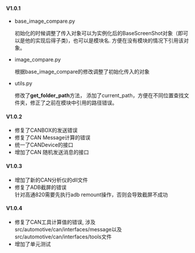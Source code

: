 #### V1.0.1

- base_image_compare.py

  初始化的时候调整了传入对象可以为实例化后的BaseScreenShot对象（即可以是他的实现后得子类)，也可以是模块名. 方便在没有模块的情况下引用该对象。

- image_compare.py

  根据base_image_compare的修改调整了初始化传入的对象

- utils.py

  修改了**get_folder_path**方法， 添加了current_path，方便在不同位置查找文件夹，修正了之前在模块中引用的路径错误。

#### V1.0.2

- 修复了CANBOX的发送错误
- 修复了CAN Message计算的错误
- 统一了CANDevice的接口
- 增加了CAN 随机发送消息的接口

#### V1.0.3
- 增加了新的CAN分析仪的dll文件
- 修复了ADB截屏的错误  
    针对高通820需要先执行adb remount操作，否则会导致截屏不成功
    
#### V1.0.4
- 修复了CAN工具计算值的错误, 涉及src/automotive/can/interfaces/message以及src/automotive/can/interfaces/tools文件
- 增加了单元测试


